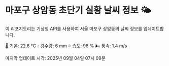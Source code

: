 
# 마포구 상암동 초단기 실황 날씨 정보 🌤️

이 리포지토리는 기상청 API를 사용하여 서울 마포구 상암동의 날씨 정보를 업데이트합니다. 

🌡️ 기온: 22.6 ℃
💧 강수량: 6 mm
💦 습도: 96 %
🌬️ 풍속: 1.4 m/s

마지막 업데이트 시각: 2025년 09월 04일 07시 09분    
